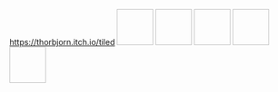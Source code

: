 https://thorbjorn.itch.io/tiled<?xml version="1.0" encoding="UTF-8"?>
<tileset version="1.10" tiledversion="1.11.2" name="набор тайлов" tilewidth="64" tileheight="64" tilecount="5" columns="0">
 <grid orientation="orthogonal" width="1" height="1"/>
 <tile id="0">
  <image source="../Downloads/трава (2).jpg" width="64" height="64"/>
 </tile>
 <tile id="1">
  <image source="../Downloads/дерево.jpg" width="64" height="64"/>
 </tile>
 <tile id="2">
  <image source="../Downloads/камень.png" width="64" height="64"/>
 </tile>
 <tile id="5">
  <image source="../Downloads/пруд (1) (1).jpg" width="64" height="64"/>
 </tile>
 <tile id="6">
  <image source="../Downloads/resize_image_9de4b8ad2f41828f425df208946f4f67_67bd6fa3e07ae.png" width="64" height="64"/>
 </tile>
</tileset>
